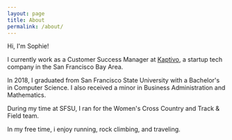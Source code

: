 ```yaml
---
layout: page
title: About
permalink: /about/
---
```


Hi, I'm Sophie!  

I currently work as a Customer Success Manager at  [Kaptivo](https://kaptivo.com), a startup tech company in the San Francisco Bay Area.  

In 2018, I graduated from San Francisco State University with a Bachelor's in Computer Science.  I also received a minor in Business Administration and Mathematics.

During my time at SFSU, I ran for the Women's Cross Country and Track & Field team.  

In my free time, i enjoy running, rock climbing, and traveling.


